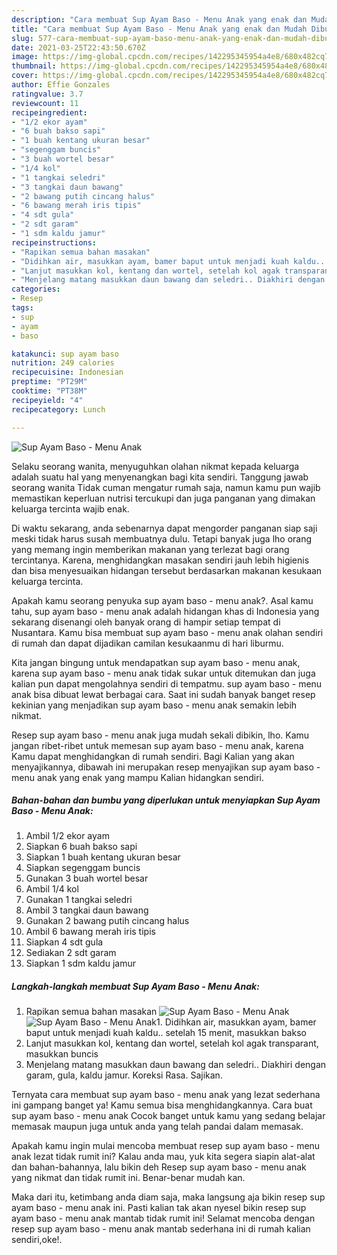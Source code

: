 ```yaml
---
description: "Cara membuat Sup Ayam Baso - Menu Anak yang enak dan Mudah Dibuat"
title: "Cara membuat Sup Ayam Baso - Menu Anak yang enak dan Mudah Dibuat"
slug: 577-cara-membuat-sup-ayam-baso-menu-anak-yang-enak-dan-mudah-dibuat
date: 2021-03-25T22:43:50.670Z
image: https://img-global.cpcdn.com/recipes/142295345954a4e8/680x482cq70/sup-ayam-baso-menu-anak-foto-resep-utama.jpg
thumbnail: https://img-global.cpcdn.com/recipes/142295345954a4e8/680x482cq70/sup-ayam-baso-menu-anak-foto-resep-utama.jpg
cover: https://img-global.cpcdn.com/recipes/142295345954a4e8/680x482cq70/sup-ayam-baso-menu-anak-foto-resep-utama.jpg
author: Effie Gonzales
ratingvalue: 3.7
reviewcount: 11
recipeingredient:
- "1/2 ekor ayam"
- "6 buah bakso sapi"
- "1 buah kentang ukuran besar"
- "segenggam buncis"
- "3 buah wortel besar"
- "1/4 kol"
- "1 tangkai seledri"
- "3 tangkai daun bawang"
- "2 bawang putih cincang halus"
- "6 bawang merah iris tipis"
- "4 sdt gula"
- "2 sdt garam"
- "1 sdm kaldu jamur"
recipeinstructions:
- "Rapikan semua bahan masakan"
- "Didihkan air, masukkan ayam, bamer baput untuk menjadi kuah kaldu.. setelah 15 menit, masukkan bakso"
- "Lanjut masukkan kol, kentang dan wortel, setelah kol agak transparant, masukkan buncis"
- "Menjelang matang masukkan daun bawang dan seledri.. Diakhiri dengan garam, gula, kaldu jamur. Koreksi Rasa. Sajikan."
categories:
- Resep
tags:
- sup
- ayam
- baso

katakunci: sup ayam baso 
nutrition: 249 calories
recipecuisine: Indonesian
preptime: "PT29M"
cooktime: "PT38M"
recipeyield: "4"
recipecategory: Lunch

---
```



![Sup Ayam Baso - Menu Anak](https://img-global.cpcdn.com/recipes/142295345954a4e8/680x482cq70/sup-ayam-baso-menu-anak-foto-resep-utama.jpg)

Selaku seorang wanita, menyuguhkan olahan nikmat kepada keluarga adalah suatu hal yang menyenangkan bagi kita sendiri. Tanggung jawab seorang  wanita Tidak cuman mengatur rumah saja, namun kamu pun wajib memastikan keperluan nutrisi tercukupi dan juga panganan yang dimakan keluarga tercinta wajib enak.

Di waktu  sekarang, anda sebenarnya dapat mengorder panganan siap saji meski tidak harus susah membuatnya dulu. Tetapi banyak juga lho orang yang memang ingin memberikan makanan yang terlezat bagi orang tercintanya. Karena, menghidangkan masakan sendiri jauh lebih higienis dan bisa menyesuaikan hidangan tersebut berdasarkan makanan kesukaan keluarga tercinta. 



Apakah kamu seorang penyuka sup ayam baso - menu anak?. Asal kamu tahu, sup ayam baso - menu anak adalah hidangan khas di Indonesia yang sekarang disenangi oleh banyak orang di hampir setiap tempat di Nusantara. Kamu bisa membuat sup ayam baso - menu anak olahan sendiri di rumah dan dapat dijadikan camilan kesukaanmu di hari liburmu.

Kita jangan bingung untuk mendapatkan sup ayam baso - menu anak, karena sup ayam baso - menu anak tidak sukar untuk ditemukan dan juga kalian pun dapat mengolahnya sendiri di tempatmu. sup ayam baso - menu anak bisa dibuat lewat berbagai cara. Saat ini sudah banyak banget resep kekinian yang menjadikan sup ayam baso - menu anak semakin lebih nikmat.

Resep sup ayam baso - menu anak juga mudah sekali dibikin, lho. Kamu jangan ribet-ribet untuk memesan sup ayam baso - menu anak, karena Kamu dapat menghidangkan di rumah sendiri. Bagi Kalian yang akan menyajikannya, dibawah ini merupakan resep menyajikan sup ayam baso - menu anak yang enak yang mampu Kalian hidangkan sendiri.

<!--inarticleads1-->

##### Bahan-bahan dan bumbu yang diperlukan untuk menyiapkan Sup Ayam Baso - Menu Anak:

1. Ambil 1/2 ekor ayam
1. Siapkan 6 buah bakso sapi
1. Siapkan 1 buah kentang ukuran besar
1. Siapkan segenggam buncis
1. Gunakan 3 buah wortel besar
1. Ambil 1/4 kol
1. Gunakan 1 tangkai seledri
1. Ambil 3 tangkai daun bawang
1. Gunakan 2 bawang putih cincang halus
1. Ambil 6 bawang merah iris tipis
1. Siapkan 4 sdt gula
1. Sediakan 2 sdt garam
1. Siapkan 1 sdm kaldu jamur




<!--inarticleads2-->

##### Langkah-langkah membuat Sup Ayam Baso - Menu Anak:

1. Rapikan semua bahan masakan
<img src="https://img-global.cpcdn.com/steps/db8614f800983c36/160x128cq70/sup-ayam-baso-menu-anak-langkah-memasak-1-foto.jpg" alt="Sup Ayam Baso - Menu Anak"><img src="https://img-global.cpcdn.com/steps/beb0b47c65d0a7c1/160x128cq70/sup-ayam-baso-menu-anak-langkah-memasak-1-foto.jpg" alt="Sup Ayam Baso - Menu Anak">1. Didihkan air, masukkan ayam, bamer baput untuk menjadi kuah kaldu.. setelah 15 menit, masukkan bakso
1. Lanjut masukkan kol, kentang dan wortel, setelah kol agak transparant, masukkan buncis
1. Menjelang matang masukkan daun bawang dan seledri.. Diakhiri dengan garam, gula, kaldu jamur. Koreksi Rasa. Sajikan.




Ternyata cara membuat sup ayam baso - menu anak yang lezat sederhana ini gampang banget ya! Kamu semua bisa menghidangkannya. Cara buat sup ayam baso - menu anak Cocok banget untuk kamu yang sedang belajar memasak maupun juga untuk anda yang telah pandai dalam memasak.

Apakah kamu ingin mulai mencoba membuat resep sup ayam baso - menu anak lezat tidak rumit ini? Kalau anda mau, yuk kita segera siapin alat-alat dan bahan-bahannya, lalu bikin deh Resep sup ayam baso - menu anak yang nikmat dan tidak rumit ini. Benar-benar mudah kan. 

Maka dari itu, ketimbang anda diam saja, maka langsung aja bikin resep sup ayam baso - menu anak ini. Pasti kalian tak akan nyesel bikin resep sup ayam baso - menu anak mantab tidak rumit ini! Selamat mencoba dengan resep sup ayam baso - menu anak mantab sederhana ini di rumah kalian sendiri,oke!.

